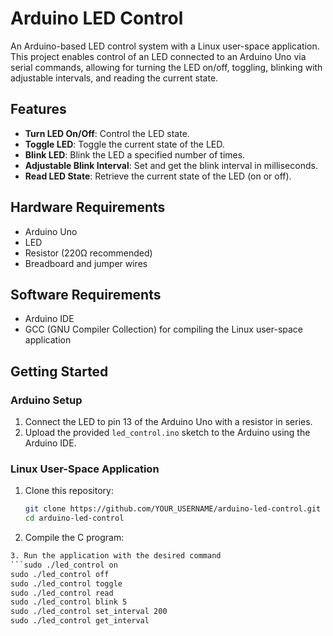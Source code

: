 # Arduino LED Control

An Arduino-based LED control system with a Linux user-space application. This project enables control of an LED connected to an Arduino Uno via serial commands, allowing for turning the LED on/off, toggling, blinking with adjustable intervals, and reading the current state.

## Features

- **Turn LED On/Off**: Control the LED state.
- **Toggle LED**: Toggle the current state of the LED.
- **Blink LED**: Blink the LED a specified number of times.
- **Adjustable Blink Interval**: Set and get the blink interval in milliseconds.
- **Read LED State**: Retrieve the current state of the LED (on or off).

## Hardware Requirements

- Arduino Uno
- LED
- Resistor (220Ω recommended)
- Breadboard and jumper wires

## Software Requirements

- Arduino IDE
- GCC (GNU Compiler Collection) for compiling the Linux user-space application

## Getting Started

### Arduino Setup

1. Connect the LED to pin 13 of the Arduino Uno with a resistor in series.
2. Upload the provided `led_control.ino` sketch to the Arduino using the Arduino IDE.

### Linux User-Space Application

1. Clone this repository:
   ```sh
   git clone https://github.com/YOUR_USERNAME/arduino-led-control.git
   cd arduino-led-control
2. Compile the C program:
```gcc -o led_control src/led_control.c
3. Run the application with the desired command
```sudo ./led_control on
sudo ./led_control off
sudo ./led_control toggle
sudo ./led_control read
sudo ./led_control blink 5
sudo ./led_control set_interval 200
sudo ./led_control get_interval
